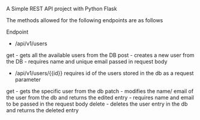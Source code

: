 A Simple REST API project with Python Flask

The methods allowed for the following endpoints are as follows

Endpoint 
- /api/v1/users
  
get - gets all the available users from the DB
post - creates a new user from the DB - requires name and unique email passed in request body


- /api/v1/users/{{id}}
requires id of the users stored in the db as a request parameter

get - gets the specific user from the db
patch - modifies the name/ email of the user from the db and returns the edited entry - requires name and email to be passed in the request body
delete - deletes the user entry in the db and returns the deleted entry
